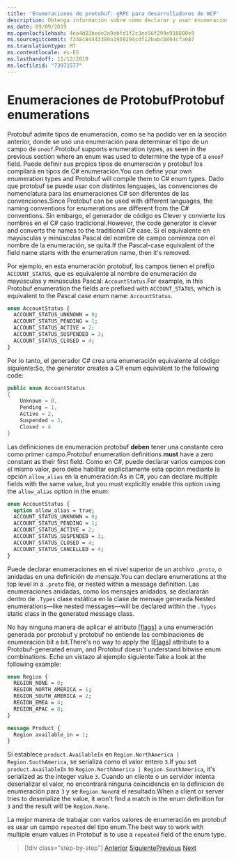 ```yaml
---
title: 'Enumeraciones de protobuf: gRPC para desarrolladores de WCF'
description: Obtenga información sobre cómo declarar y usar enumeraciones en protobuf.
ms.date: 09/09/2019
ms.openlocfilehash: 4ea4d03bede2a9ebfd1f2c3ee56f299e918800e9
ms.sourcegitcommit: f348c84443380a1959294cdf12babcb804cfa987
ms.translationtype: MT
ms.contentlocale: es-ES
ms.lasthandoff: 11/12/2019
ms.locfileid: "73971577"
---
```

# <a name="protobuf-enumerations"></a><span data-ttu-id="1337e-103">Enumeraciones de Protobuf</span><span class="sxs-lookup"><span data-stu-id="1337e-103">Protobuf enumerations</span></span>

<span data-ttu-id="1337e-104">Protobuf admite tipos de enumeración, como se ha podido ver en la sección anterior, donde se usó una enumeración para determinar el tipo de un campo de `oneof`.</span><span class="sxs-lookup"><span data-stu-id="1337e-104">Protobuf supports enumeration types, as seen in the previous section where an enum was used to determine the type of a `oneof` field.</span></span> <span data-ttu-id="1337e-105">Puede definir sus propios tipos de enumeración y protobuf los compilará en tipos de C# enumeración.</span><span class="sxs-lookup"><span data-stu-id="1337e-105">You can define your own enumeration types and Protobuf will compile them to C# enum types.</span></span> <span data-ttu-id="1337e-106">Dado que protobuf se puede usar con distintos lenguajes, las convenciones de nomenclatura para las enumeraciones C# son diferentes de las convenciones.</span><span class="sxs-lookup"><span data-stu-id="1337e-106">Since Protobuf can be used with different languages, the naming conventions for enumerations are different from the C# conventions.</span></span> <span data-ttu-id="1337e-107">Sin embargo, el generador de código es Clever y convierte los nombres en el C# caso tradicional.</span><span class="sxs-lookup"><span data-stu-id="1337e-107">However, the code generator is clever and converts the names to the traditional C# case.</span></span> <span data-ttu-id="1337e-108">Si el equivalente en mayúsculas y minúsculas Pascal del nombre de campo comienza con el nombre de la enumeración, se quita.</span><span class="sxs-lookup"><span data-stu-id="1337e-108">If the Pascal-case equivalent of the field name starts with the enumeration name, then it's removed.</span></span>

<span data-ttu-id="1337e-109">Por ejemplo, en esta enumeración protobuf, los campos tienen el prefijo `ACCOUNT_STATUS`, que es equivalente al nombre de enumeración de mayúsculas y minúsculas Pascal: `AccountStatus`.</span><span class="sxs-lookup"><span data-stu-id="1337e-109">For example, in this Protobuf enumeration the fields are prefixed with `ACCOUNT_STATUS`, which is equivalent to the Pascal case enum name: `AccountStatus`.</span></span>

```protobuf
enum AccountStatus {
  ACCOUNT_STATUS_UNKNOWN = 0;
  ACCOUNT_STATUS_PENDING = 1;
  ACCOUNT_STATUS_ACTIVE = 2;
  ACCOUNT_STATUS_SUSPENDED = 3;
  ACCOUNT_STATUS_CLOSED = 4;
}
```

<span data-ttu-id="1337e-110">Por lo tanto, el generador C# crea una enumeración equivalente al código siguiente:</span><span class="sxs-lookup"><span data-stu-id="1337e-110">So, the generator creates a C# enum equivalent to the following code:</span></span>

```csharp
public enum AccountStatus
{
    Unknown = 0,
    Pending = 1,
    Active = 2,
    Suspended = 3,
    Closed = 4
}
```

<span data-ttu-id="1337e-111">Las definiciones de enumeración protobuf **deben** tener una constante cero como primer campo.</span><span class="sxs-lookup"><span data-stu-id="1337e-111">Protobuf enumeration definitions **must** have a zero constant as their first field.</span></span> <span data-ttu-id="1337e-112">Como en C#, puede declarar varios campos con el mismo valor, pero debe habilitar explícitamente esta opción mediante la opción `allow_alias` en la enumeración:</span><span class="sxs-lookup"><span data-stu-id="1337e-112">As in C#, you can declare multiple fields with the same value, but you must explicitly enable this option using the `allow_alias` option in the enum:</span></span>

```protobuf
enum AccountStatus {
  option allow_alias = true;
  ACCOUNT_STATUS_UNKNOWN = 0;
  ACCOUNT_STATUS_PENDING = 1;
  ACCOUNT_STATUS_ACTIVE = 2;
  ACCOUNT_STATUS_SUSPENDED = 3;
  ACCOUNT_STATUS_CLOSED = 4;
  ACCOUNT_STATUS_CANCELLED = 4;
}
```

<span data-ttu-id="1337e-113">Puede declarar enumeraciones en el nivel superior de un archivo `.proto`, o anidadas en una definición de mensaje.</span><span class="sxs-lookup"><span data-stu-id="1337e-113">You can declare enumerations at the top level in a `.proto` file, or nested within a message definition.</span></span> <span data-ttu-id="1337e-114">Las enumeraciones anidadas, como los mensajes anidados, se declararán dentro de `.Types` clase estática en la clase de mensaje generada.</span><span class="sxs-lookup"><span data-stu-id="1337e-114">Nested enumerations—like nested messages—will be declared within the `.Types` static class in the generated message class.</span></span>

<span data-ttu-id="1337e-115">No hay ninguna manera de aplicar el atributo [[flags]](xref:System.FlagsAttribute) a una enumeración generada por protobuf y protobuf no entiende las combinaciones de enumeración bit a bit.</span><span class="sxs-lookup"><span data-stu-id="1337e-115">There's no way to apply the [[Flags]](xref:System.FlagsAttribute) attribute to a Protobuf-generated enum, and Protobuf doesn't understand bitwise enum combinations.</span></span> <span data-ttu-id="1337e-116">Eche un vistazo al ejemplo siguiente:</span><span class="sxs-lookup"><span data-stu-id="1337e-116">Take a look at the following example:</span></span>

```protobuf
enum Region {
  REGION_NONE = 0;
  REGION_NORTH_AMERICA = 1;
  REGION_SOUTH_AMERICA = 2;
  REGION_EMEA = 4;
  REGION_APAC = 8;
}

message Product {
  Region available_in = 1;
}
```

<span data-ttu-id="1337e-117">Si establece `product.AvailableIn` en `Region.NorthAmerica | Region.SouthAmerica`, se serializa como el valor entero `3`.</span><span class="sxs-lookup"><span data-stu-id="1337e-117">If you set `product.AvailableIn` to `Region.NorthAmerica | Region.SouthAmerica`, it's serialized as the integer value `3`.</span></span> <span data-ttu-id="1337e-118">Cuando un cliente o un servidor intenta deserializar el valor, no encontrará ninguna coincidencia en la definición de enumeración para `3` y se `Region.None`rá el resultado.</span><span class="sxs-lookup"><span data-stu-id="1337e-118">When a client or server tries to deserialize the value, it won't find a match in the enum definition for `3` and the result will be `Region.None`.</span></span>

<span data-ttu-id="1337e-119">La mejor manera de trabajar con varios valores de enumeración en protobuf es usar un campo `repeated` del tipo enum.</span><span class="sxs-lookup"><span data-stu-id="1337e-119">The best way to work with multiple enum values in Protobuf is to use a `repeated` field of the enum type.</span></span>

>[!div class="step-by-step"]
><span data-ttu-id="1337e-120">[Anterior](protobuf-any-oneof.md)
>[Siguiente](protobuf-maps.md)</span><span class="sxs-lookup"><span data-stu-id="1337e-120">[Previous](protobuf-any-oneof.md)
[Next](protobuf-maps.md)</span></span>
